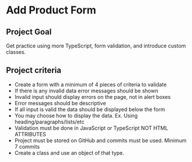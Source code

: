 # Add Product Form

## Project Goal
Get practice using more TypeScript, form validation,
and introduce custom classes.

## Project criteria
* Create a form with a minimum of 4 pieces of criteria to validate
* If there is any invalid data error messages should be shown
* Invalid input should display errors on the page, not in alert boxes
* Error messages should be descriptive
* If all input is valid the data should be displayed below the form
* You may choose how to display the data. Ex. Using heading/paragraphs/lists/etc
* Validation must be done in JavaScript or TypeScript NOT HTML ATTRIBUTES
* Project must be stored on GitHub and commits must be used. Minimum 7 commits
* Create a class and use an object of that type.